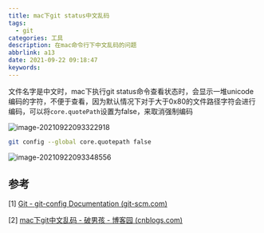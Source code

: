 ```yaml
---
title: mac下git status中文乱码
tags:
  - git
categories: 工具
description: 在mac命令行下中文乱码的问题
abbrlink: a13
date: 2021-09-22 09:18:47
keywords:
---
```


文件名字是中文时，mac下执行git status命令查看状态时，会显示一堆unicode编码的字符，不便于查看，因为默认情况下对于大于0x80的文件路径字符会进行编码，可以将`core.quotePath`设置为false，来取消强制编码

![image-20210922093322918](https://oss.smart-lifestyle.cn/file/ck0gv.png)

```bash
git config --global core.quotepath false
```

![image-20210922093348556](https://oss.smart-lifestyle.cn/file/zym74.png)



## 参考

[1] [Git - git-config Documentation (git-scm.com)](https://git-scm.com/docs/git-config)

[2] [mac下git中文乱码 - 破男孩 - 博客园 (cnblogs.com)](https://www.cnblogs.com/ayseeing/p/4268655.html)

